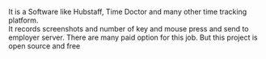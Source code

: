 It is a Software like Hubstaff, Time Doctor and many other time tracking platform.  
It records screenshots and number of key and mouse press and send to employer server. 
There are many paid option for this job. But this project is open source and free 

